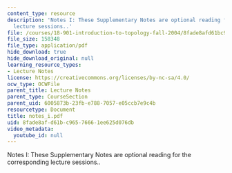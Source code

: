 ```yaml
---
content_type: resource
description: 'Notes I: These Supplementary Notes are optional reading for the corresponding
  lecture sessions..'
file: /courses/18-901-introduction-to-topology-fall-2004/8fade8afd61bc96576661ee625d076db_notes_i.pdf
file_size: 158348
file_type: application/pdf
hide_download: true
hide_download_original: null
learning_resource_types:
- Lecture Notes
license: https://creativecommons.org/licenses/by-nc-sa/4.0/
ocw_type: OCWFile
parent_title: Lecture Notes
parent_type: CourseSection
parent_uid: 6005873b-23fb-e788-7057-e05ccb7e9c4b
resourcetype: Document
title: notes_i.pdf
uid: 8fade8af-d61b-c965-7666-1ee625d076db
video_metadata:
  youtube_id: null
---
```

Notes I: These Supplementary Notes are optional reading for the corresponding lecture sessions..